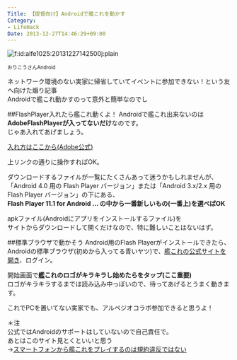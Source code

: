 ```yaml
---
Title: 【提督向け】Androidで艦これを動かす
Category:
- LifeHack
Date: 2013-12-27T14:46:29+09:00
---
```


<p><span itemscope itemtype="http://schema.org/Photograph"><img src="http://cdn-ak.f.st-hatena.com/images/fotolife/a/alfe1025/20131227/20131227142500.jpg" alt="f:id:alfe1025:20131227142500j:plain" title="f:id:alfe1025:20131227142500j:plain" class="hatena-fotolife" itemprop="image"></span></p>
<span style="font-size: 80%;">おりこうさんAndroid</span>

ネットワーク環境のない実家に帰省していてイベントに参加できない！という友へ向けた煽り記事  
Androidで艦これ動かすのって意外と簡単なのでし

<!-- more -->


##FlashPlayer入れたら艦これ動くよ！
Androidで艦これ出来ないのは<b>AdobeFlashPlayerが入ってないだけ</b>なのです。  
じゃあ入れてあげましょう。

[入れ方はここから(Adobe公式)][1]

上リンクの通りに操作すればOK。  

ダウンロードするファイルが一覧にたくさんあって迷うかもしれませんが、  
「Android 4.0 用の Flash Player バージョン」または「Android 3.x/2.x 用の Flash Player バージョン」の下にある、  
<b>Flash Player 11.1 for Android ...  の中から一番新しいもの(一番上)を選べばOK</b>

apkファイル(Androidにアプリをインストールするファイル)を  
サイトからダウンロードして開くだけなので、特に難しいことはないはず。

##標準ブラウザで動かそう
Android用のFlash Playerがインストールできたら、Androidの標準ブラウザ(初めから入ってる青いヤツ)で、[艦これの公式サイトを開き][2]、ログイン。

開始画面で**艦これのロゴがキラキラし始めたら<GAME START>をタップ(ここ重要)**  
ロゴがキラキラするまでは読み込み中っぽいので、待ってあげるとうまく動きます。

これでPCを置いてない実家でも、アルペジオコラボ参加できると思うよ！


＊注  
公式ではAndroidのサポートはしていないので自己責任で。  
あとはこのサイト見とくといいと思う  
→[スマートフォンから艦これをプレイするのは規約違反ではない][3]


  [1]: http://helpx.adobe.com/jp/flash-player/kb/cq01160102.html?PID=7302403
  [2]: http://www.dmm.com/netgame/feature/kancolle.html
  [3]: http://www.sorarix.net/archives/640
